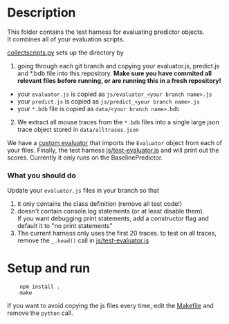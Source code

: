 # Description 

This folder contains the test harness for evaluating predictor objects.  
It combines all of your evaluation scripts. 

[collectscripts.py](./collectscripts.py) sets up the directory by

1. going through each git branch and copying your evaluator.js, predict.js and \*.bdb file into this repository.  **Make sure you have commited all relevant files before running, or are running this in a fresh repository!**
  * your `evaluator.js` is copied as `js/evaluator_<your branch name>.js`
  * your `predict.js` is copied as `js/predict_<your branch name>.js`
  * your `*.bdb` file is copied as `data/<your branch name>.bdb`
2. We extract all mouse traces from the `*.bdb` files into  a single large json trace object stored in `data/alltraces.json`

We have a [custom evaluator](./js/evaluator.js) that imports the `Evaluator` object from each of your files.
Finally, the test harness [js/test-evaluator.js](./js/test-evaluator.js) and will print out the scores.
Currently it only runs on the BaselinePredictor.

### What you should do

Update your `evaluator.js` files in your branch so that 

1. it only contains the class definition (remove all test code!)
2. doesn't contain console.log statements (or at least disable them).  
   If you want debugging print statements, add a constructor flag and default it to "no print statements"
3. The current harness only uses the first 20 traces.  to test on all traces, remove the `_.head()` call in [js/test-evaluator.js](./js/test-evaluator.js)

# Setup and run

        npm install .
        make

If you want to avoid copying the js files every time, edit the [Makefile](./Makefile) and remove the `python` call.